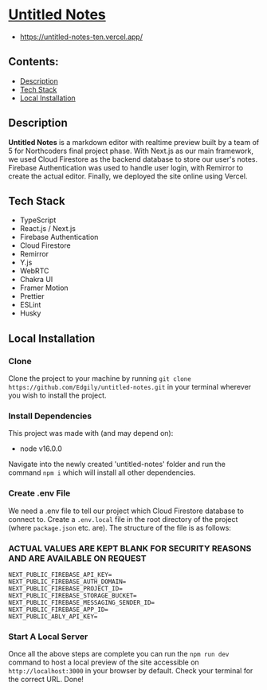 # <a href="https://untitled-notes-ten.vercel.app/" target="_blank">Untitled Notes</a>
- <a href="https://untitled-notes-ten.vercel.app/" target="_blank">https://untitled-notes-ten.vercel.app/</a>

## Contents:
- [Description](#description)
- [Tech Stack](#tech-stack)
- [Local Installation](#local-installation)

## Description

**Untitled Notes** is a markdown editor with realtime preview built by a team of 5 for Northcoders final project phase. With Next.js as our main framework, we used Cloud Firestore as the backend database to store our user's notes. Firebase Authentication was used to handle user login, with Remirror to create the actual editor. Finally, we deployed the site online using Vercel.

## Tech Stack
- TypeScript
- React.js / Next.js
- Firebase Authentication
- Cloud Firestore
- Remirror
- Y.js
- WebRTC
- Chakra UI
- Framer Motion
- Prettier
- ESLint
- Husky

## Local Installation

### Clone
Clone the project to your machine by running ```git clone https://github.com/Edgily/untitled-notes.git``` in your terminal wherever you wish to install the project.

### Install Dependencies
This project was made with (and may depend on):
- node v16.0.0

Navigate into the newly created 'untitled-notes' folder and run the command ```npm i``` which will install all other dependencies. 

### Create .env File
We need a .env file to tell our project which Cloud Firestore database to connect to. Create a ```.env.local``` file in the root directory of the project (where ```package.json``` etc. are). The structure of the file is as follows:
### ACTUAL VALUES ARE KEPT BLANK FOR SECURITY REASONS AND ARE AVAILABLE ON REQUEST
```
NEXT_PUBLIC_FIREBASE_API_KEY=
NEXT_PUBLIC_FIREBASE_AUTH_DOMAIN=
NEXT_PUBLIC_FIREBASE_PROJECT_ID=
NEXT_PUBLIC_FIREBASE_STORAGE_BUCKET=
NEXT_PUBLIC_FIREBASE_MESSAGING_SENDER_ID=
NEXT_PUBLIC_FIREBASE_APP_ID=
NEXT_PUBLIC_ABLY_API_KEY=
```
### Start A Local Server
Once all the above steps are complete you can run the ```npm run dev``` command to host a local preview of the site accessible on ```http://localhost:3000``` in your browser by default. Check your terminal for the correct URL. Done!

